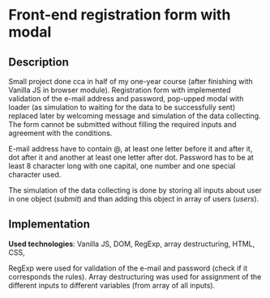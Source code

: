 # Front-end registration form with modal

## Description

Small project done cca in half of my one-year course (after finishing with Vanilla JS in browser module). Registration form with implemented validation of the e-mail address and password, pop-upped modal with loader (as simulation to waiting for the data to be successfully sent) replaced later by welcoming message and simulation of the data collecting. The form cannot be submitted without filling the required inputs and agreement with the conditions.

E-mail address have to contain @, at least one letter before it and after it, dot after it and another at least one letter after dot. Password has to be at least 8 character long with one capital, one number and one special character used.

The simulation of the data collecting is done by storing all inputs about user in one object (_submit_) and than adding this object in array of users (_users_).

## Implementation

**Used technologies**: Vanilla JS, DOM, RegExp, array destructuring, HTML, CSS,

RegExp were used for validation of the e-mail and password (check if it corresponds the rules). Array destructuring was used for assignment of the different inputs to different variables (from array of all inputs).
